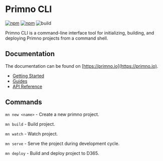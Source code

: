 # Primno CLI

[![npm](https://img.shields.io/npm/v/@primno/cli.svg)](https://www.npmjs.com/package/@primno/cli)
[![npm](https://img.shields.io/npm/l/@primno/cli.svg)](https://github.com/primno/cli/blob/main/LICENSE)
![build](https://img.shields.io/github/actions/workflow/status/primno/primno/test-core.yml)

Primno CLI is a command-line interface tool for initializing, building, and deploying Primno projects from a command shell.

## Documentation

The documentation can be found on [https://primno.io](https://primno.io).

- [Getting Started](https://primno.io/docs/getting-started)
- [Guides](https://primno.io/docs/guides)
- [API Reference](https://primno.io/docs/api-reference)

## Commands

`mn new <name>` - Create a new primno project.

`mn build` - Build project.

`mn watch` - Watch project.

`mn serve` - Serve the project during development cycle.

`mn deploy` - Build and deploy project to D365.
